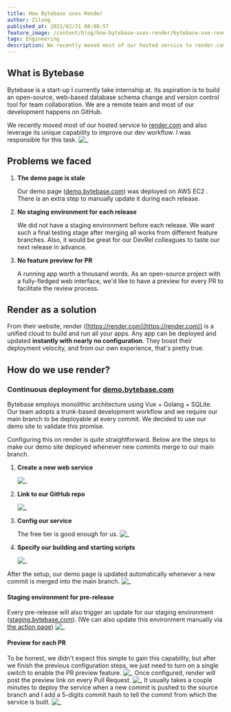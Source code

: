```yaml
---
title: How Bytebase uses Render
author: Zilong
published_at: 2022/02/21 08:08:57
feature_image: /content/blog/how-bytebase-uses-render/bytebase-use-render.webp
tags: Engineering
description: We recently moved most of our hosted service to render.com and also leverage its unique capability to improve our dev workflow. I was responsible for this task.
---
```


## What is Bytebase

Bytebase is a start-up I currently take internship at. Its aspiration is to build an open-source, web-based database schema change and version control tool for team collaboration. We are a remote team and most of our development happens on GitHub.

We recently moved most of our hosted service to [render.com](https://render.com) and also leverage its unique capability to improve our dev workflow. I was responsible for this task.
![_](/content/blog/how-bytebase-uses-render/render-dashboard.webp)

## Problems we faced

1. **The demo page is stale**

   Our demo page ([demo.bytebase.com](https://demo.bytebase.com)) was deployed on AWS EC2 . There is an extra step to manually update it during each release.

2. **No staging environment for each release**

   We did not have a staging environment before each release. We want such a final testing stage after merging all works from different feature branches. Also, it would be great for our DevRel colleagues to taste our next release in advance.

3. **No feature preview for PR**

   A running app worth a thousand words. As an open-source project with a fully-fledged web interface, we'd like to have a preview for every PR to facilitate the review process.

## Render as a solution

From their website, render ([https://render.com](https://render.com)) is a unified cloud to build and run all your apps. Any app can be deployed and updated **instantly with nearly no configuration**. They boast their deployment velocity, and from our own experience, that's pretty true.

## How do we use render?

### Continuous deployment for [demo.bytebase.com](https://demo.bytebase.com/)

Bytebase employs monolithic architecture using Vue + Golang + SQLite. Our team adopts a trunk-based development workflow and we require our main branch to be deployable at every commit. We decided to use our demo site to validate this promise.

Configuring this on render is quite straightforward. Below are the steps to make our demo site deployed whenever new commits merge to our main branch.

1. **Create a new web service**

   ![_](/content/blog/how-bytebase-uses-render/render-create-web-service.webp)

2. **Link to our GitHub repo**

   ![_](/content/blog/how-bytebase-uses-render/render-link-github.webp)

3. **Config our service**

   The free tier is good enough for us.
   ![_](/content/blog/how-bytebase-uses-render/render-free-tier.webp)

4. **Specify our building and starting scripts**

   ![_](/content/blog/how-bytebase-uses-render/render-config.webp)

After the setup, our demo page is updated automatically whenever a new commit is merged into the main branch.
![_](/content/blog/how-bytebase-uses-render/render-deploy.webp)

#### Staging environment for pre-release

Every pre-release will also trigger an update for our staging environment ([staging.bytebase.com](https://staging.bytebase.com)). (We can also update this environment manually via [the action page](https://github.com/bytebase/bytebase/actions/workflows/staging.yml))
![_](/content/blog/how-bytebase-uses-render/github-create-release.webp)

#### Preview for each PR

To be honest, we didn't expect this simple to gain this capability, but after we finish the previous configuration steps, we just need to turn on a single switch to enable the PR preview feature.
![_](/content/blog/how-bytebase-uses-render/render-pr-preview.webp)
Once configured, render will post the preview link on every Pull Request.
![_](/content/blog/how-bytebase-uses-render/render-pr-bot.webp)
It usually takes a couple minutes to deploy the service when a new commit is pushed to the source branch and I add a 5-digits commit hash to tell the commit from which the service is built.
![_](/content/blog/how-bytebase-uses-render/bytebase-version.webp)
